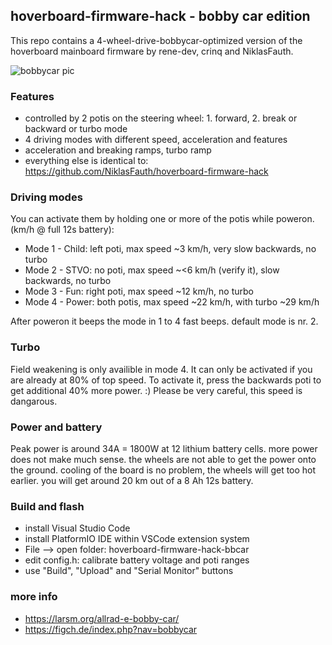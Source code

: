 ## hoverboard-firmware-hack - bobby car edition

This repo contains a 4-wheel-drive-bobbycar-optimized version of the hoverboard mainboard firmware by rene-dev, crinq and NiklasFauth.

![bobbycar pic](https://raw.githubusercontent.com/larsmm/hoverboard-firmware-hack-bbcar/master/pic1.jpg)

### Features
* controlled by 2 potis on the steering wheel: 1. forward, 2. break or backward or turbo mode
* 4 driving modes with different speed, acceleration and features
* acceleration and breaking ramps, turbo ramp
* everything else is identical to: https://github.com/NiklasFauth/hoverboard-firmware-hack

### Driving modes
You can activate them by holding one or more of the potis while poweron. (km/h @ full 12s battery):
* Mode 1 - Child: left poti, max speed ~3 km/h, very slow backwards, no turbo
* Mode 2 - STVO: no poti, max speed ~<6 km/h (verify it), slow backwards, no turbo
* Mode 3 - Fun: right poti, max speed ~12 km/h, no turbo
* Mode 4 - Power: both potis, max speed ~22 km/h, with turbo ~29 km/h

After poweron it beeps the mode in 1 to 4 fast beeps. default mode is nr. 2.

### Turbo
Field weakening is only availible in mode 4. It can only be activated if you are already at 80% of top speed. To activate it, press the backwards poti to get additional 40% more power. :) Please be very careful, this speed is dangarous.

### Power and battery
Peak power is around 34A = 1800W at 12 lithium battery cells. more power does not make much sense. the wheels are not able to get the power onto the ground. cooling of the board is no problem, the wheels will get too hot earlier. you will get around 20 km out of a 8 Ah 12s battery.

### Build and flash
* install Visual Studio Code
* install PlatformIO IDE within VSCode extension system
* File --> open folder: hoverboard-firmware-hack-bbcar
* edit config.h: calibrate battery voltage and poti ranges
* use "Build", "Upload" and "Serial Monitor" buttons

### more info
* https://larsm.org/allrad-e-bobby-car/
* https://figch.de/index.php?nav=bobbycar